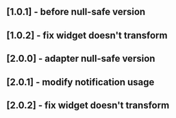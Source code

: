 ## [1.0.1] - before null-safe version 
## [1.0.2] - fix widget doesn't transform

## [2.0.0] - adapter null-safe version 
## [2.0.1] - modify notification usage
## [2.0.2] - fix widget doesn't transform
